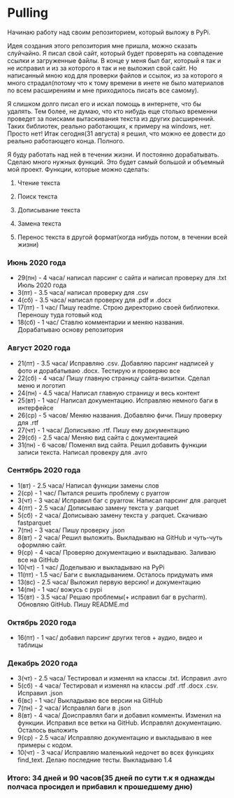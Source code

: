 # Pulling
Начинаю работу над своим репозиторием, который выложу в PyPi.
 
Идея создания этого репозитория мне пришла, можно сказать слуйчайно.
Я писал свой сайт, который будет проверять на совпадение ссылки и загруженные файлы. 
В конце у меня был баг, который я так и не исправил и из за которого я так и не выложил свой сайт.
Но написанный мною код для проверки файлов и ссылок, из за которого я много страдал(потому что к тому времени в инете
не было материалов по всем расширениям и мне приходилось писать все самому).

Я слишком долго писал его и искал помощь в интернете, что бы удалять.
Тем более, не думаю, что кто нибудь еще столько временни проведет за поисками вытаскивания текста из других расширенний.
Таких библиотек, реально работающих, к примеру на windows, нет. Просто нет!
Итак сегодня(31 августа) я решил, что можно ее довести до реально работающего конца. Полного.

Я буду работать над ней в течении жизни. И постоянно дорабатывать. Сделаю много нужных функций. Это будет самый большой и объемный мой проект. Функции, которые можно сделать:
1. Чтение текста
    
2. Поиск текста
    
3. Дописывание текста
    
4. Замена текста
    
5. Перенос текста в другой формат(когда нибудь потом, в течении всей жизни)

### Июнь 2020 года
 - 29(пн) - 4 часа/ написал парсинг с сайта и написал проверку для .txt
                Июль 2020 года
 - 3(пт) - 3.5 часа/ написал проверку для .csv
 - 4(сб) - 3.5 часа/ написал проверку для .pdf и .docx
 - 17(пт) - 1 час/ Пишу readme. Строю директорию своей библиотеки. Переношу туда готовый код
 - 18(сб) - 1 час/ Ставлю комментарии и меняю названия. Дорабатываю основу репозитория

### Август 2020 года
 - 21(пт) - 3.5 часа/ Исправляю .csv. Добавляю парсинг надписей у фото и дорабатываю .docx. Тестирую и проверяю все
 - 22(сб) - 4 часа/ Пишу главную страницу сайта-визитки. Сделал меню и логотип
 - 24(пн) - 4.5 часа/ Написал главную страницу и весь контент
 - 25(вт) - 1 час/ Написал документацию. Исправляю немного баги в интерфейсе
 - 26(ср) - 5 часов/ Меняю названия. Добавляю фичи. Пишу проверку для .rtf
 - 27(чт) - 1 часа/ Дописываю .rtf. Пишу ему документацию
 - 29(сб) - 2.5 часа/ Меняю вид сайта с документацией
 - 31(пн) - 6 часов/ Поменял вид сайта. Решил добавить функции записи текста. Написал провекру для .avro

### Сентябрь 2020 года
 - 1(вт) - 2.5 часа/ Написал функции замены слов
 - 2(ср) - 1 час/ Пытался решить проблему с pyarrow
 - 3(чт) - 3 часа/ Исправил баг с pyarrow. Написал парсинг для .parquet
 - 4(пт) - 2.5 часа/ Дописываю замену текста у .parquet
 - 5(сб) - 2 часа/ Дописываю замену текста у .parquet. Скачиваю fastparquet
 - 7(пн) - 3 часа/ Пишу проверку .json
 - 8(вт) - 2 часа/ Решил выложить. Выкладываю на GitHub и чуть-чуть оформляю сайт.
 - 9(ср) - 4 часа/ Проверяю документацию и выкладываю. Заливаю все на GitHub
 - 10(чт) - 1 час/ Доделываю и выкладываю на PyPi
 - 11(пт) - 1.5 час/ Баги с выкладыванием. Осталось придумать имя
 - 13(вс) - 2.5 часа/ Выложил первую версию! и документацию
 - 14(пн) - 1 час/ вожусь с pypi
 - 15(вт) - 3.5 часа/ Решаю проблемы(+ исправил баг в pycharm). Обновляю GitHub. Пишу README.md

### Октябрь 2020 года
 - 16(пт) - 1 час/ добавил парсинг других тегов + аудио, видео и таблицы

### Декабрь 2020 года
 - 3(чт) - 2.5 часа/ Тестировал и изменял на классы .txt. Исправил .avro
 - 5(сб) - 4 часа/ Тестировал и изменял на классы .pdf .rtf .docx .csv. Исправил .json
 - 6(вс) - 1 час/ Выкладываю все версии на GitHub
 - 7(пн) - 2 часа/ Исправлял баги в .json
 - 8(вт) - 4 часа/ Доисправлял баги и добавил комменты. Изменил на функции. Исправил все ветки на GitHub. Исправлял документацию. Осталось выложить
 - 9(ср) - 2.5 часа/ Исправляю документацию и выкладываю в нее примеры с кодом.
 - 10(чт) - 3 часа/ Исправляю маленький недочет во всех функциях find_text. Делаю последние тесты. Выкладываю 1.4

### Итого: 34 дней и 90 часов(35 дней по сути т.к я однажды полчаса просидел и прибавил к прошедшему дню)
